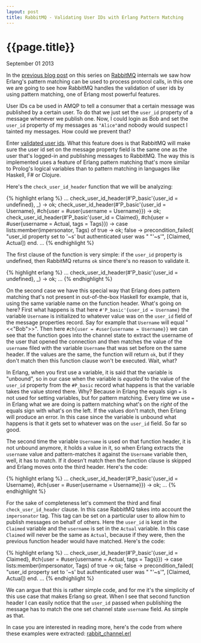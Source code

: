```yaml
---
layout: post
title: RabbitMQ - Validating User IDs with Erlang Pattern Matching
---
```


# {{page.title}} #

<span class="meta">September 01 2013</span>

In the [previous blog post](http://videlalvaro.github.io/2013/08/erlang-pattern-matching-protocols-and-rabbitmq.html) on this series on [RabbitMQ](https://www.rabbitmq.com) internals we saw how Erlang's pattern matching can be used to process protocol calls, in this one we are going to see how RabbitMQ handles the validation of user ids by using pattern matching, one of Erlang most powerful features.

User IDs ca be used in AMQP to tell a consumer that a certain message was published by a certain user. To do that we just set the `user_id` property of a message whenever we publish one. Now, I could login as Bob and set the `user_id` property of my messages as `"Alice"`and nobody would suspect I tainted my messages. How could we prevent that?

Enter [validated user ids](http://www.rabbitmq.com/validated-user-id.html). What this feature does is that RabbitMQ will make sure the user id set on the message property field is the same one as the user that's logged-in and publishing messages to RabbitMQ. The way this is implemented uses a feature of Erlang pattern matching that's more similar to Prolog's logical variables than to pattern matching in languages like Haskell, F# or Clojure.

Here's the `check_user_id_header` function that we will be analyzing:

{% highlight erlang %}
...
check_user_id_header(#'P_basic'{user_id = undefined}, _) ->
    ok;
check_user_id_header(#'P_basic'{user_id = Username},
                     #ch{user = #user{username = Username}}) ->
    ok;
check_user_id_header(#'P_basic'{user_id = Claimed},
                     #ch{user = #user{username = Actual,
                                      tags     = Tags}}) ->
    case lists:member(impersonator, Tags) of
        true  -> ok;
        false -> precondition_failed(
                   "user_id property set to '~s' but authenticated user was "
                   "'~s'", [Claimed, Actual])
    end.
...
{% endhighlight %}

The first clause of the function is very simple: if the `user_id` property is undefined, then RabbitMQ returns `ok` since there's no reason to validate it.

{% highlight erlang %}
...
check_user_id_header(#'P_basic'{user_id = undefined}, _) ->
    ok;
...
{% endhighlight %}

On the second case we have this special way that Erlang does pattern matching that's not present in out-of-the-box Haskell for example, that is, using the same variable name on the function header. What's going on here? First what happens is that here `#'P_basic'{user_id = Username}` the variable `Username` is initialized to whatever value was on the `user_id` field of the message properties record. Say for example that `Username` will equal "<<"Bob">>". Then here `#ch{user = #user{username = Username}}` we can see that the function goes into the channel state to extract the username of the user that opened the connection and then matches the value of the `username` filed with the variable `Username` that was set before on the same header. If the values are the same, the function will return `ok`, but if they don't match then this function clause won't be executed. Wait, what?

In Erlang, when you first use a variable, it is said that the variable is "unbound", so in our case when the variable is _equaled_ to the value of the `user_id` property from the `#P_basic` record what happens is that the variable takes the value stored there. Why? Because in Erlang the equals sign `=` is not used for setting variables, but for pattern matching. Every time we use `=` in Erlang what we are doing is pattern matching what's on the _right_ of the equals sign with what's on the left. If the values don't match, then Erlang will produce an error. In this case since the variable is unbound what happens is that it gets set to whatever was on the `user_id` field. So far so good.

The second time the variable `Username` is used on that function header, it is not unbound anymore, it holds a value in it, so when Erlang extracts the `username` value and pattern-matches it against the `Username` variable then, well, it has to match. If it doesn't match then the function clause is skipped and Erlang moves onto the third header. Here's the code:

{% highlight erlang %}
...
check_user_id_header(#'P_basic'{user_id = Username},
                     #ch{user = #user{username = Username}}) ->
    ok;
...
{% endhighlight %}

For the sake of completeness let's comment the third and final `check_user_id_header` clause. In this case RabbitMQ takes into account the `impersonator` tag. This tag can be set on a particular user to allow him to publish messages on behalf of others. Here the `user_id` is kept in the `Claimed` variable and the `username` is set in the `Actual` variable. In this case `Claimed` will never be the same as `Actual`, because if they were, then the previous function header would have matched. Here's the code:

{% highlight erlang %}
...
check_user_id_header(#'P_basic'{user_id = Claimed},
                     #ch{user = #user{username = Actual,
                                      tags     = Tags}}) ->
    case lists:member(impersonator, Tags) of
        true  -> ok;
        false -> precondition_failed(
                   "user_id property set to '~s' but authenticated user was "
                   "'~s'", [Claimed, Actual])
    end.
...
{% endhighlight %}

We can argue that this is rather simple code, and for me it's the simplicity of this use case that makes Erlang so great. When I see that second function header I can easily notice that the `user_id` passed when publishing the message has to match the one set channel state `username` field. As simple as that.

In case you are interested in reading more, here's the code from where these examples were extracted: [rabbit_channel.erl](http://hg.rabbitmq.com/rabbitmq-server/file/fe3f446ab083/src/rabbit_channel.erl#l491)